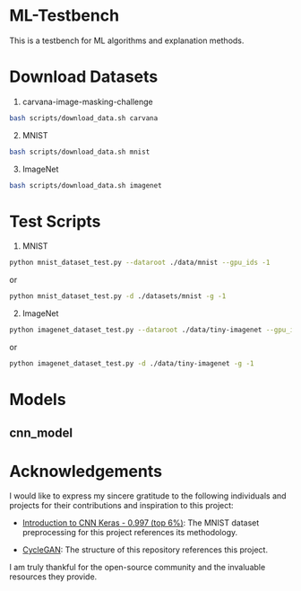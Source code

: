 # ML-Testbench

This is a testbench for ML algorithms and explanation methods.

# Download Datasets

1. carvana-image-masking-challenge

```bash
bash scripts/download_data.sh carvana
```

2. MNIST

```bash
bash scripts/download_data.sh mnist
```

3. ImageNet

```bash
bash scripts/download_data.sh imagenet
```
# Test Scripts

1. MNIST

```bash
python mnist_dataset_test.py --dataroot ./data/mnist --gpu_ids -1
```

or

```bash
python mnist_dataset_test.py -d ./datasets/mnist -g -1
```

2. ImageNet

```bash
python imagenet_dataset_test.py --dataroot ./data/tiny-imagenet --gpu_ids -1
```

or

```bash
python imagenet_dataset_test.py -d ./data/tiny-imagenet -g -1
```

# Models
## cnn_model

# Acknowledgements
I would like to express my sincere gratitude to the following individuals and projects for their contributions and inspiration to this project:

- [Introduction to CNN Keras - 0.997 (top 6%)](https://www.kaggle.com/code/yassineghouzam/introduction-to-cnn-keras-0-997-top-6#2.1-Load-data): The MNIST dataset preprocessing for this project references its methodology.

- [CycleGAN](https://github.com/junyanz/pytorch-CycleGAN-and-pix2pix): The structure of this repository references this project.

I am truly thankful for the open-source community and the invaluable resources they provide.
